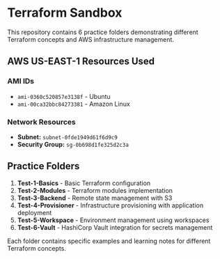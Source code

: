 # Terraform Sandbox

This repository contains 6 practice folders demonstrating different Terraform concepts and AWS infrastructure management.

## AWS US-EAST-1 Resources Used

### AMI IDs
- `ami-0360c520857e3138f` - Ubuntu
- `ami-00ca32bbc84273381` - Amazon Linux

### Network Resources
- **Subnet:** `subnet-0fde1949d61f6d9c9`
- **Security Group:** `sg-0b698d1fe325d2c3a`

## Practice Folders

1. **Test-1-Basics** - Basic Terraform configuration
2. **Test-2-Modules** - Terraform modules implementation
3. **Test-3-Backend** - Remote state management with S3
4. **Test-4-Provisioner** - Infrastructure provisioning with application deployment
5. **Test-5-Workspace** - Environment management using workspaces
6. **Test-6-Vault** - HashiCorp Vault integration for secrets management

Each folder contains specific examples and learning notes for different Terraform concepts.
